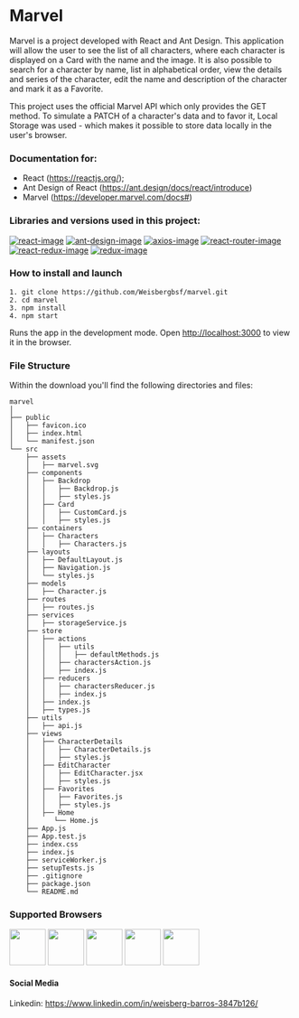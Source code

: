 # Marvel

Marvel is a project developed with React and Ant Design. This application will allow the user to see the list of all characters, where each character is displayed on a Card with the name and the image. It is also possible to search for a character by name, list in alphabetical order, view the details and series of the character, edit the name and description of the character and mark it as a Favorite.

This project uses the official Marvel API which only provides the GET method. To simulate a PATCH of a character's data and to favor it, Local Storage was used - which makes it possible to store data locally in the user's browser.


### Documentation for:

- React (https://reactjs.org/);
- Ant Design of React (https://ant.design/docs/react/introduce)
- Marvel (https://developer.marvel.com/docs#)

### Libraries and versions used in this project:

[![react-image]][react-url]
[![ant-design-image]][ant-design-url]
[![axios-image]][axios-url]
[![react-router-image]][react-router-url]
[![react-redux-image]][react-redux-url]
[![redux-image]][redux-url]

### How to install and launch

```
1. git clone https://github.com/Weisbergbsf/marvel.git
2. cd marvel
3. npm install 
4. npm start
```
Runs the app in the development mode.
Open [http://localhost:3000](http://localhost:3000) to view it in the browser.

### File Structure

Within the download you'll find the following directories and files:

```
marvel
│
├── public
│   ├── favicon.ico
│   ├── index.html
│   └── manifest.json
└── src
    ├── assets
    │   ├── marvel.svg       
    ├── components
    │   ├── Backdrop
    │   │   ├── Backdrop.js
    │   │   ├── styles.js
    │   ├── Card
    │   │   ├── CustomCard.js
    │   │   ├── styles.js
    ├── containers
    │   ├── Characters
    │   │   ├── Characters.js
    ├── layouts
    │   ├── DefaultLayout.js
    │   ├── Navigation.js
    │   └── styles.js
    ├── models
    │   ├── Character.js
    ├── routes
    │   ├── routes.js
    ├── services
    │   ├── storageService.js
    ├── store
    │   ├── actions
    │   │   ├── utils
    │   │   │   ├── defaultMethods.js
    │   │   ├── charactersAction.js
    │   │   ├── index.js
    │   ├── reducers
    │   │   ├── charactersReducer.js
    │   │   ├── index.js
    │   ├── index.js
    │   ├── types.js
    ├── utils
    │   ├── api.js
    ├── views
    │   ├── CharacterDetails
    │   │   ├── CharacterDetails.js
    │   │   ├── styles.js
    │   ├── EditCharacter
    │   │   ├── EditCharacter.jsx
    │   │   ├── styles.js
    │   ├── Favorites
    │   │   ├── Favorites.js
    │   │   ├── styles.js
    │   ├── Home
    │      └── Home.js
    ├── App.js
    ├── App.test.js
    ├── index.css
    ├── index.js
    ├── serviceWorker.js
    ├── setupTests.js
    ├── .gitignore
    ├── package.json
    └── README.md

```

### Supported Browsers

<img src="https://s3.amazonaws.com/creativetim_bucket/github/browser/chrome.png" width="64" height="64"> <img src="https://s3.amazonaws.com/creativetim_bucket/github/browser/firefox.png" width="64" height="64"> <img src="https://s3.amazonaws.com/creativetim_bucket/github/browser/edge.png" width="64" height="64"> <img src="https://s3.amazonaws.com/creativetim_bucket/github/browser/safari.png" width="64" height="64"> <img src="https://s3.amazonaws.com/creativetim_bucket/github/browser/opera.png" width="64" height="64">


#### Social Media

Linkedin: <https://www.linkedin.com/in/weisberg-barros-3847b126/>



<!-- Markdown link & img -->
[react-image]: https://img.shields.io/badge/React-16.13.0-blue.svg
[react-url]: https://reactjs.org/

[ant-design-image]: https://img.shields.io/badge/Ant%20Design-4.0.3-green.svg
[ant-design-url]: https://ant.design/docs/react/introduce

[axios-image]: https://img.shields.io/badge/axios-0.19.2-orange.svg
[axios-url]: https://github.com/axios/axios

[react-router-image]: https://img.shields.io/badge/React%20Router-5.1.2-blue.svg
[react-router-url]: https://reacttraining.com/react-router/web/guides/quick-start

[react-redux-image]: https://img.shields.io/badge/React%20Redux-7.2.0-purple.svg
[react-redux-url]: https://react-redux.js.org/

[redux-image]: https://img.shields.io/badge/Redux-4.0.5-orange.svg
[redux-url]: https://redux.js.org/